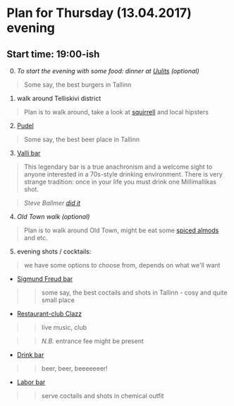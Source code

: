 # Plan for Thursday (13.04.2017) evening
## Start time: 19:00-ish
0. _To start the evening with some food: dinner at [Uulits](https://www.uulits.ee/) (optional)_
> Some say, the best burgers in Tallinn
1. walk around Telliskivi district
> Plan is to walk around, take a look at [squirrell](https://s-media-cache-ak0.pinimg.com/564x/8d/a3/ef/8da3efe2ad4ac1c635378784a57fcee7.jpg) and local hipsters
2. [Pudel](https://www.pudel.ee/)
> Some say, the best beer place in Tallinn 
3. [Valli bar](https://www.visitestonia.com/en/bar-valli)
> This legendary bar is a true anachronism and a welcome sight to anyone interested in a 70s-style drinking environment.
> There is very strange tradition: once in your life you must drink one Millimallikas shot. 

> _Steve Ballmer [did it](https://www.microsoft.com/global/en-us/news/publishingimages/Steve_Ballmer_Drops_by_Estonia_to_Visit_Skype_Employees_Page.jpg)_
4. _Old Town walk (optional)_
> Plan is to walk around Old Town, might be eat some [spiced almods](http://www.spottedbylocals.com/tallinn/olde-hansa-spiced-almonds) and etc.
5. evening shots / cocktails:
> we have some options to choose from, depends on what we'll want
* [Sigmund Freud bar](https://www.facebook.com/SigmundFreudBar/)
>> some say, the best coctails and shots in Tallinn - cosy and quite small place
* [Restaurant-club Clazz](http://www.clazz.ee/)
>> live music, club 

>> _N.B._ entrance fee might be present
* [Drink bar](https://www.visittallinn.ee/eng/visitor/eat-drink/bars-pubs/pid-176830/drink-bar-and-grill)
>> beer, beer, beeeeeeer!
* [Labor bar](https://www.facebook.com/LaborBaar/)
>> serve coctails and shots in chemical outfit
